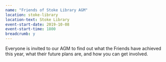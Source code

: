 ```yaml
---
name: "Friends of Stoke Library AGM"
location: stoke-library
location-text: Stoke Library
event-start-date: 2019-10-08
event-start-time: 1800
breadcrumb: y
---
```


Everyone is invited to our AGM to find out what the Friends have achieved this year, what their future plans are, and how you can get involved.

